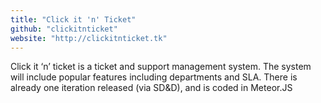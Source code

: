 ```yaml
---
title: "Click it 'n' Ticket"
github: "clickitnticket"
website: "http://clickitnticket.tk"
---
```


Click it ‘n’ ticket is a ticket and support management system. The system will include popular features including departments and SLA. There is already one iteration released (via SD&D), and is coded in Meteor.JS
